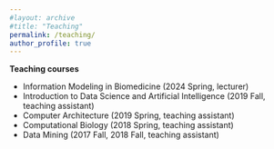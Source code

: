 ```yaml
---
#layout: archive
#title: "Teaching"
permalink: /teaching/
author_profile: true
---
```


<b>Teaching courses</b>
- Information Modeling in Biomedicine (2024 Spring, lecturer)
- Introduction to Data Science and Artificial Intelligence (2019 Fall, teaching assistant)   
- Computer Architecture (2019 Spring, teaching assistant)  
- Computational Biology (2018 Spring, teaching assistant)  
- Data Mining (2017 Fall, 2018 Fall, teaching assistant)  
